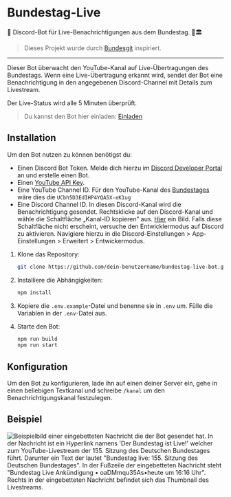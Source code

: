 # Bundestag-Live
🔔 Discord-Bot für Live-Benachrichtigungen aus dem Bundestag. 🎥🏛️

> Dieses Projekt wurde durch [Bundesgit](https://github.com/Bundestag) inspiriert.
---

Dieser Bot überwacht den YouTube-Kanal auf Live-Übertragungen des Bundestags. Wenn eine Live-Übertragung erkannt wird, sendet der Bot eine Benachrichtigung in den angegebenen Discord-Channel mit Details zum Livestream.

Der Live-Status wird alle 5 Minuten überprüft.

> Du kannst den Bot hier einladen: [Einladen](https://discord.com/api/oauth2/authorize?client_id=1210581379155370094&permissions=134144&scope=bot)

## Installation

Um den Bot nutzen zu können benötigst du:
- Einen Discord Bot Token. Melde dich hierzu im [Discord Developer Portal](https://discord.com/developers/applications) an und erstelle einen Bot.
- Einen [YouTube API Key](https://developers.google.com/youtube/v3/getting-started?hl=de).
- Eine YouTube Channel ID. Für den YouTube-Kanal des [Bundestages](https://www.youtube.com/channel/UCbh5D3EdIHP4YQA5X-eK1ug) wäre dies die `UCbh5D3EdIHP4YQA5X-eK1ug`
- Eine Discord Channel ID. In diesen Discord-Kanal wird die Benachrichtigung gesendet. Rechtsklicke auf den Discord-Kanal und wähle die Schaltfläche „Kanal-ID kopieren” aus. [Hier](https://i.toaaa.de/i/bbe8w.png) ein Bild. Falls diese Schaltfläche nicht erscheint, versuche den Entwicklermodus auf Discord zu aktivieren. Navigiere hierzu in die Discord-Einstellungen > App-Einstellungen > Erweitert > Entwickermodus.

1. Klone das Repository:

   ```bash
   git clone https://github.com/dein-benutzername/bundestag-live-bot.git
   ```

2. Installiere die Abhängigkeiten:

   ```bash
   npm install
   ```

3. Kopiere die `.env.example`-Datei und benenne sie in `.env` um. Fülle die Variablen in der `.env`-Datei aus.

4. Starte den Bot:

   ```bash
   npm run build
   npm run start
   ```

## Konfiguration

Um den Bot zu konfigurieren, lade ihn auf einen deiner Server ein, gehe in einen beliebigen Textkanal und schreibe `/kanal` um den Benachrichtigungskanal festzulegen.

## Beispiel

![Beispielbild einer eingebetteten Nachricht die der Bot gesendet hat. In der Nachricht ist ein Hyperlink namens 'Der Bundestag ist Live!' welcher zum YouTube-Livestream der 155. Sitzung des Deutschen Bundestages führt. Darunter ein Text der lautet "Bundestag live: 155. Sitzung des Deutschen Bundestages". In der Fußzeile der eingebetteten Nachricht steht "Bundestag Live Ankündigung • oaDMmqu35As•heute um 16:16 Uhr". Rechts in der eingebetteten Nachricht befindet sich das Thumbnail des Livestreams.](https://i.toaaa.de/i/tch40.png)

